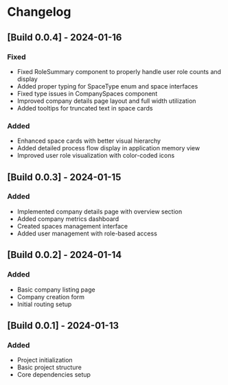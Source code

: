 # Changelog

## [Build 0.0.4] - 2024-01-16

### Fixed
- Fixed RoleSummary component to properly handle user role counts and display
- Added proper typing for SpaceType enum and space interfaces
- Fixed type issues in CompanySpaces component
- Improved company details page layout and full width utilization
- Added tooltips for truncated text in space cards

### Added
- Enhanced space cards with better visual hierarchy
- Added detailed process flow display in application memory view
- Improved user role visualization with color-coded icons

## [Build 0.0.3] - 2024-01-15

### Added
- Implemented company details page with overview section
- Added company metrics dashboard
- Created spaces management interface
- Added user management with role-based access

## [Build 0.0.2] - 2024-01-14

### Added
- Basic company listing page
- Company creation form
- Initial routing setup

## [Build 0.0.1] - 2024-01-13

### Added
- Project initialization
- Basic project structure
- Core dependencies setup
